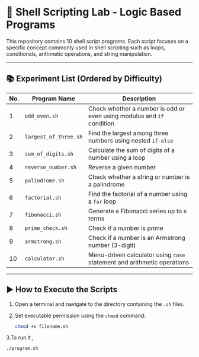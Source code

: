 # 🐚 Shell Scripting Lab - Logic Based Programs

This repository contains 10 shell script programs. Each script focuses on a specific concept commonly used in shell scripting such as loops, conditionals, arithmetic operations, and string manipulation.

---

## 📚 Experiment List (Ordered by Difficulty)

| No. | Program Name                          | Description |
|-----|---------------------------------------|-------------|
| 1   | `odd_even.sh`                         | Check whether a number is odd or even using modulus and `if` condition |
| 2   | `largest_of_three.sh`                 | Find the largest among three numbers using nested `if-else` |
| 3   | `sum_of_digits.sh`                    | Calculate the sum of digits of a number using a loop |
| 4   | `reverse_number.sh`                   | Reverse a given number |
| 5   | `palindrome.sh`                       | Check whether a string or number is a palindrome |
| 6   | `factorial.sh`                        | Find the factorial of a number using a `for` loop |
| 7   | `fibonacci.sh`                        | Generate a Fibonacci series up to `n` terms |
| 8   | `prime_check.sh`                      | Check if a number is prime |
| 9   | `armstrong.sh`                        | Check if a number is an Armstrong number (3-digit) |
| 10  | `calculator.sh`                       | Menu-driven calculator using `case` statement and arithmetic operations |

---

## ▶️ How to Execute the Scripts

1. Open a terminal and navigate to the directory containing the `.sh` files.
2. Set executable permission using the `chmod` command:

   ```bash
   chmod +x filename.sh

3.To run it ,

  ```bash
./program.sh
